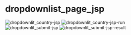 # dropdownlist_page_jsp
![dropdownlit_country-jsp](https://user-images.githubusercontent.com/67381317/236680497-1aa6fc6a-3676-4811-9b40-5f001d775847.png)
![dropdownlit_country-jsp-run](https://user-images.githubusercontent.com/67381317/236680502-608a1b69-c6ac-4a7d-ae13-cf31cf9ce2bd.png)
![dropdownlit_submit-jsp](https://user-images.githubusercontent.com/67381317/236680504-5fbc13b4-51b3-4781-9592-9bdd717fb80a.png)
![dropdownlit_submit-jsp-result](https://user-images.githubusercontent.com/67381317/236680505-029db617-334b-4fee-bb95-ad0dfdf6fa90.png)
